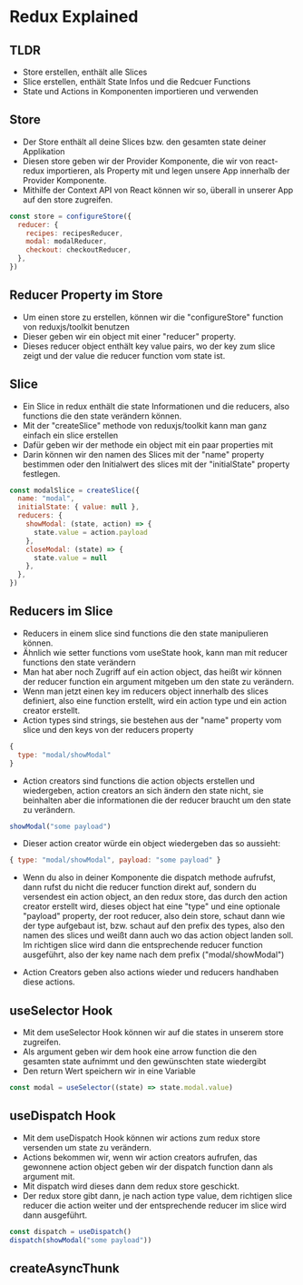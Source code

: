 # Redux Explained

## TLDR
- Store erstellen, enthält alle Slices
- Slice erstellen, enthält State Infos und die Redcuer Functions
- State und Actions in Komponenten importieren und verwenden

## Store

- Der Store enthält all deine Slices bzw. den gesamten state deiner Applikation
- Diesen store geben wir der Provider Komponente, die wir von react-redux importieren, als Property mit und legen unsere App innerhalb der Provider Komponente.
- Mithilfe der Context API von React können wir so, überall in unserer App auf den store zugreifen.

```js
const store = configureStore({
  reducer: {
    recipes: recipesReducer,
    modal: modalReducer,
    checkout: checkoutReducer,
  },
})
```

## Reducer Property im Store

- Um einen store zu erstellen, können wir die "configureStore" function von reduxjs/toolkit benutzen
- Dieser geben wir ein object mit einer "reducer" property.
- Dieses reducer object enthält key value pairs, wo der key zum slice zeigt und der value die reducer function vom state ist.

## Slice

- Ein Slice in redux enthält die state Informationen und die reducers, also functions die den state verändern können.
- Mit der "createSlice" methode von reduxjs/toolkit kann man ganz einfach ein slice erstellen
- Dafür geben wir der methode ein object mit ein paar properties mit
- Darin können wir den namen des Slices mit der "name" property bestimmen oder den Initialwert des slices mit der "initialState" property festlegen.

```js
const modalSlice = createSlice({
  name: "modal",
  initialState: { value: null },
  reducers: {
    showModal: (state, action) => {
      state.value = action.payload
    },
    closeModal: (state) => {
      state.value = null
    },
  },
})
```

## Reducers im Slice

- Reducers in einem slice sind functions die den state manipulieren können.
- Ähnlich wie setter functions vom useState hook, kann man mit reducer functions den state verändern
- Man hat aber noch Zugriff auf ein action object, das heißt wir können der reducer function ein argument mitgeben um den state zu verändern.
- Wenn man jetzt einen key im reducers object innerhalb des slices definiert, also eine function erstellt, wird ein action type und ein action creator erstellt.
- Action types sind strings, sie bestehen aus der "name" property vom slice und den keys von der reducers property

```js
{
  type: "modal/showModal"
}
```

- Action creators sind functions die action objects erstellen und wiedergeben, action creators an sich ändern den state nicht, sie beinhalten aber die informationen die der reducer braucht um den state zu verändern.

```js
showModal("some payload")
```

- Dieser action creator würde ein object wiedergeben das so aussieht:

```js
{ type: "modal/showModal", payload: "some payload" }
```

- Wenn du also in deiner Komponente die dispatch methode aufrufst, dann rufst du nicht die reducer function direkt auf, sondern du versendest ein action object, an den redux store, das durch den action creator erstellt wird, dieses object hat eine "type" und eine optionale "payload" property, der root reducer, also dein store, schaut dann wie der type aufgebaut ist, bzw. schaut auf den prefix des types, also den namen des slices und weißt dann auch wo das action object landen soll. Im richtigen slice wird dann die entsprechende reducer function ausgeführt, also der key name nach dem prefix ("modal/showModal")

- Action Creators geben also actions wieder und reducers handhaben diese actions.

## useSelector Hook

- Mit dem useSelector Hook können wir auf die states in unserem store zugreifen.
- Als argument geben wir dem hook eine arrow function die den gesamten state aufnimmt und den gewünschten state wiedergibt
- Den return Wert speichern wir in eine Variable

```js
const modal = useSelector((state) => state.modal.value)
```

## useDispatch Hook

- Mit dem useDispatch Hook können wir actions zum redux store versenden um state zu verändern.
- Actions bekommen wir, wenn wir action creators aufrufen, das gewonnene action object geben wir der dispatch function dann als argument mit.
- Mit dispatch wird dieses dann dem redux store geschickt.
- Der redux store gibt dann, je nach action type value, dem richtigen slice reducer die action weiter und der entsprechende reducer im slice wird dann ausgeführt.

```js
const dispatch = useDispatch()
dispatch(showModal("some payload"))
```

## createAsyncThunk
